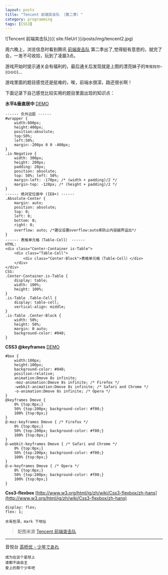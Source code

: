 ```yaml
---
layout: posts
title: "Tencent 前端突击队 （第二季）"
category: programming
tags: [CSS3]
---
```


![Tencent 前端突击队]({{ site.fileUrl }}/posts/img/tencent2.jpg)

周六晚上，浏览信息时看到腾讯 [前端突击队](http://codestar.alloyteam.com/ "前端突击队") 第二季出了,觉得挺有意思的，就完了会，一发不可收拾，玩到了凌晨3点。

游戏开始时提示通关会有福利的，最后通关后发现就是上图的漂亮妹子的`等我找你~`(⊙o⊙)…
<!--break-->
游戏里面的题目感觉还是挺难的，唉，前端水很深，路还很长啊！

下面记录下自己感觉比较实用的题目里面出现的知识点：

 **水平&垂直居中** [DEMO](/demo/absolute-centering/ "水平&垂直居中")

	------ 负外边距 ------
	#wrapper { 
		width:800px;
		height:400px;
		position:absolute;
		top:50%;
		left:50%;
		margin:-200px 0 0 -400px;
	}
	.is-Negative {  
		width: 300px;  
		height: 200px;  
		padding: 20px;  
		position: absolute;  
		top: 50%; left: 50%;  
		margin-left: -170px; /* (width + padding)/2 */  
		margin-top: -120px; /* (height + padding)/2 */  
	}
	------ 绝对定位居中 (IE8+) ------
	.Absolute-Center {  
		margin: auto;  
		position: absolute;  
		top: 0; 
		left: 0; 
		bottom: 0; 
		right: 0;  
		overflow: auto; /*建议设置overflow:auto来防止内容越界溢出*/
	}
	------ 表格单元格（Table-Cell） ------
	HTML:
    <div class="Center-Container is-Table">
        <div class="Table-Cell">
            <div class="Center-Block">表格单元格（Table-Cell）</div>
        </div>
    </div>
	CSS:
	.Center-Container.is-Table { 
	    display: table; 
	    width: 100%;
	    height: 100%;
	}
	.is-Table .Table-Cell {  
		display: table-cell;  
		vertical-align: middle;  
	}  
	.is-Table .Center-Block {  
	    width: 50%;  
	    height: 50%;
	    margin: 0 auto;
	    background-color: #040;
	} 

 **CSS3 @keyframes** [DEMO](/demo/keyframes/ "CSS3 @keyframes")

	#box {
	    width:100px;
	    height:100px;
	    background-color: #040;
	    position:relative;
	    animation:Dmove 8s infinite;
	    -moz-animation:Dmove 8s infinite; /* Firefox */
	    -webkit-animation:Dmove 8s infinite; /* Safari and Chrome */
	    -o-animation:Dmove 8s infinite; /* Opera */
	}
	@keyframes Dmove {
	    0% {top:0px;}
	    50% {top:200px; background-color: #f00;}
	    100% {top:0px;}
	}
	@-moz-keyframes Dmove { /* Firefox */
	    0% {top:0px;}
	    50% {top:200px; background-color: #f00;}
	    100% {top:0px;}
	}
	@-webkit-keyframes Dmove { /* Safari and Chrome */
	    0% {top:0px;}
	    50% {top:200px; background-color: #f00;}
	    100% {top:0px;}
	}
	@-o-keyframes Dmove { /* Opera */
	    0% {top:0px;}
	    50% {top:200px; background-color: #f00;}
	    100% {top:0px;}
	}

**Css3-flexbox** [http://www.w3.org/html/ig/zh/wiki/Css3-flexbox/zh-hans](http://www.w3.org/html/ig/zh/wiki/Css3-flexbox/zh-hans)

	display: flex; 
	flex: 1;

	水有些深，mark 下地址

>配图来源 [Tencent 前端突击队](http://codestar.alloyteam.com/q2/ "Tencent 前端突击队") 

***

音悦台 [高桥优 - 少年であれ](http://v.yinyuetai.com/video/174322 "高桥优 - 少年であれ")

	成为在这个星球上
	谁都不由自主
	爱上的那个少年吧